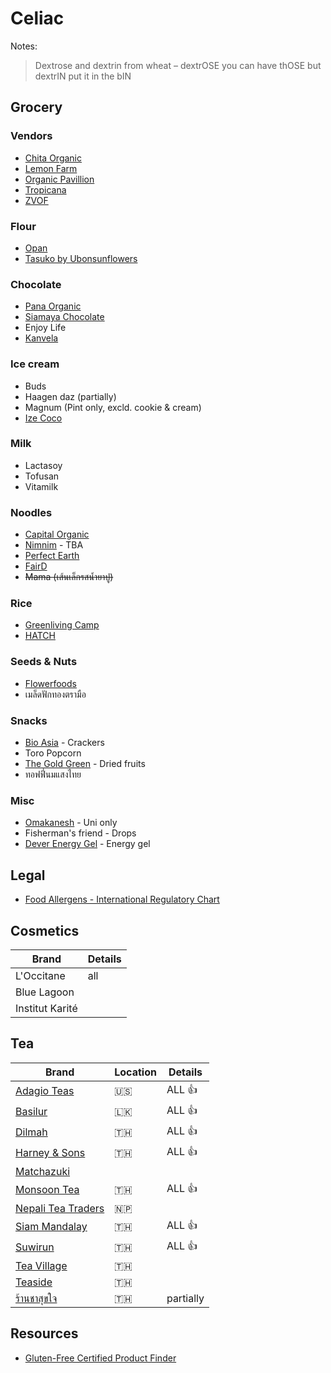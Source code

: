 # Celiac

Notes:

> Dextrose and dextrin from wheat – dextrOSE you can have thOSE but dextrIN put it in the bIN

## Grocery

### Vendors

- [Chita Organic](https://www.chitaorganicfood.co.th/category)
- [Lemon Farm](https://www.lemonfarm.com/th/online-product.html)
- [Organic Pavillion](https://shopee.co.th/organicpavilion)
- [Tropicana](https://tropicanaoil.com/en/product-category/grocery-product)
- [ZVOF](https://www.facebook.com/ZvofCereal/)

### Flour

- [Opan](https://www.opanfood.com/product.html)
- [Tasuko by Ubonsunflowers](https://www.tasukobyubonsunflower.com/)

### Chocolate

- [Pana Organic](https://pana-organic.com)
- [Siamaya Chocolate](https://siamayachocolate.com)
- Enjoy Life
- [Kanvela](https://www.kanvelachocolate.com/)

### Ice cream

- Buds
- Haagen daz (partially)
- Magnum (Pint only, excld. cookie & cream)
- [Ize Coco](http://www.izecoco.com/product.html)

### Milk

- Lactasoy
- Tofusan
- Vitamilk

### Noodles

- [Capital Organic](https://www.capital-organic.com/catalog.aspx)
- [Nimnim](https://www.nimnimnoodle.com) - TBA
- [Perfect Earth](https://perfectearthfoods.in.th/)
- [FairD](https://www.facebook.com/FairD.OrganicFairtrade/)
- ~~Mama (เส้นเล็กรสน้ำยาปู)~~

### Rice

- [Greenliving Camp](https://greenlivingcamp.com/shop/)
- [HATCH](https://www.facebook.com/hatchgoodies)

### Seeds & Nuts

- [Flowerfoods](https://www.flowerfoodth.com/category)
- เมล็ดฟักทองตรามือ

### Snacks

- [Bio Asia](https://www.bioasia.co.th/pdf) - Crackers
- Toro Popcorn
- [The Gold Green](http://www.thegoldgreenthailand.com/#fruit) - Dried fruits
- ทอฟฟี่นมแสงไทย

### Misc

- [Omakanesh](https://www.facebook.com/omakanesh/) - Uni only
- Fisherman's friend - Drops
- [Dever Energy Gel](https://deverenergygel.com/shop/) - Energy gel

## Legal

- [Food Allergens - International Regulatory Chart](https://farrp.unl.edu/IRChart)

## Cosmetics

| Brand           | Details |
| --------------- | ------- |
| L'Occitane      | all     |
| Blue Lagoon     |         |
| Institut Karité |         |

## Tea

| Brand                                                                        | Location | Details   |
| ---------------------------------------------------------------------------- | -------- | --------- |
| [Adagio Teas](https://www.adagio.com)                                        | 🇺🇸       | ALL 👍    |
| [Basilur](https://www.basilurtea.com/)                                       | 🇱🇰       | ALL 👍    |
| [Dilmah](https://shop.dilmahteathailand.com/en/)                             | 🇹🇭       | ALL 👍    |
| [Harney & Sons](https://harneyteasthailand.com)                              | 🇹🇭       | ALL 👍    |
| [Matchazuki](https://matchazuki.com)                                         |          |           |
| [Monsoon Tea](https://monsoontea.co.th)                                      | 🇹🇭       | ALL 👍    |
| [Nepali Tea Traders](https://www.nepaliteatraders.com/collections/black-tea) | 🇳🇵       |           |
| [Siam Mandalay](https://www.facebook.com/SiamMandalayHealthandWellness/)     | 🇹🇭       | ALL 👍    |
| [Suwirun](http://www.suwirunteashop.com/)                                    | 🇹🇭       | ALL 👍    |
| [Tea Village](https://tea-village.com)                                       | 🇹🇭       |           |
| [Teaside](https://tea-side.com/)                                             | 🇹🇭       |           |
| [ร้านชาสุขใจ](https://www.facebook.com/ChaSookJai)                           | 🇹🇭       | partially |

## Resources

- [Gluten-Free Certified Product Finder](https://gfco.org/product-directory/)
